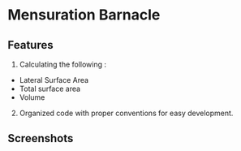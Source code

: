 # Mensuration Barnacle

## Features 

1. Calculating the following :
  * Lateral Surface Area
  * Total surface area
  * Volume   
  
2. Organized code with proper conventions for easy development.

## Screenshots
